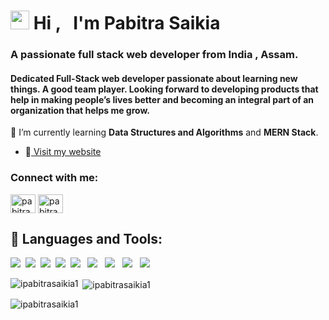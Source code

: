 <h1 align="left"><img src="https://raw.githubusercontent.com/MartinHeinz/MartinHeinz/master/wave.gif" width="30px"> Hi , &nbsp I'm Pabitra Saikia</h1>
<h3>A passionate full stack web developer from India , Assam.</h3>
<h4>Dedicated Full-Stack web developer passionate about learning new
things. A good team player. Looking forward to developing
products that help in making people’s lives better and becoming an integral part
of an organization that helps me grow.</h4>

🌱 I’m currently learning **Data Structures and Algorithms** and **MERN Stack**.

- 🔭<a href="https://ipabitrasaikia1.github.io/" target="_blank" rel="noopener noreferrer">
  Visit my website
  </a>

<h3 align="left">Connect with me:</h3>
<p align="left">
<a href="https://twitter.com/pabitra94442014" target="blank"><img align="center" src="https://raw.githubusercontent.com/rahuldkjain/github-profile-readme-generator/master/src/images/icons/Social/twitter.svg" alt="pabitra94442014" height="30" width="40" /></a>
<a href="https://linkedin.com/in/pabitra-saikia-86334a196/" target="blank"><img align="center" src="https://raw.githubusercontent.com/rahuldkjain/github-profile-readme-generator/master/src/images/icons/Social/linked-in-alt.svg" alt="pabitra-saikia-86334a196/" height="30" width="40" /></a>
</p>

## 🚀 Languages and Tools:

<p>
            <img
                src="https://img.shields.io/badge/html5%20-%23e34f26.svg?&style=for-the-badge&logo=html5&logoColor=white" />&nbsp;
    <img
                src="https://img.shields.io/badge/CSS3-1572B6?&style=for-the-badge&logo=css3&logoColor=white" />&nbsp;&nbsp;<img
                src="https://img.shields.io/badge/JavaScript-F7DF1E?style=for-the-badge&logo=javascript&logoColor=black" />&nbsp;&nbsp;<img
                src="https://img.shields.io/badge/React-20232A?style=for-the-badge&logo=react&logoColor=61DAFB" />&nbsp;&nbsp;<img
                src="https://img.shields.io/badge/MongoDB-4EA94B?style=for-the-badge&logo=mongodb&logoColor=white" />&nbsp;&nbsp;
    <img src="https://img.shields.io/badge/redis-%23DD0031.svg?&style=for-the-badge&logo=redis&logoColor=white" />&nbsp;&nbsp;
     <img src="https://img.shields.io/badge/Node.js-339933?style=for-the-badge&logo=nodedotjs&logoColor=white" />&nbsp;&nbsp;
     <img src="https://img.shields.io/badge/npm-CB3837?style=for-the-badge&logo=npm&logoColor=white" />&nbsp;&nbsp;
    <img src="https://img.shields.io/badge/Express.js-000000?style=for-the-badge&logo=express&logoColor=white" />&nbsp;&nbsp;
        </p>

<p><img style = "margin-bottom : auto" align="left" src="https://github-readme-stats.vercel.app/api/top-langs?username=ipabitrasaikia1&show_icons=true&locale=en&layout=compact" alt="ipabitrasaikia1" /></p>

<p>&nbsp;<img align="center" src="https://github-readme-stats.vercel.app/api?username=ipabitrasaikia1&show_icons=true&locale=en" alt="ipabitrasaikia1" /></p>

<p><img align="center" src="https://github-readme-streak-stats.herokuapp.com/?user=ipabitrasaikia1&" alt="ipabitrasaikia1" /></p>
